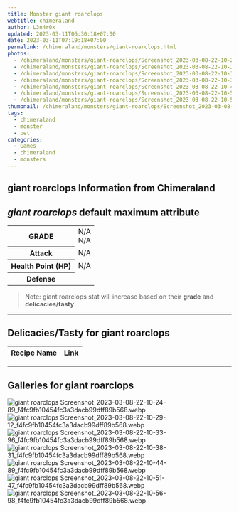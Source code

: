 ```yaml
---
title: Monster giant roarclops
webtitle: chimeraland
author: L3n4r0x
updated: 2023-03-11T06:30:18+07:00
date: 2023-03-11T07:19:18+07:00
permalink: /chimeraland/monsters/giant-roarclops.html
photos:
  - /chimeraland/monsters/giant-roarclops/Screenshot_2023-03-08-22-10-24-89_f4fc9fb10454fc3a3dacb99dff89b568.webp
  - /chimeraland/monsters/giant-roarclops/Screenshot_2023-03-08-22-10-29-12_f4fc9fb10454fc3a3dacb99dff89b568.webp
  - /chimeraland/monsters/giant-roarclops/Screenshot_2023-03-08-22-10-33-96_f4fc9fb10454fc3a3dacb99dff89b568.webp
  - /chimeraland/monsters/giant-roarclops/Screenshot_2023-03-08-22-10-38-31_f4fc9fb10454fc3a3dacb99dff89b568.webp
  - /chimeraland/monsters/giant-roarclops/Screenshot_2023-03-08-22-10-44-89_f4fc9fb10454fc3a3dacb99dff89b568.webp
  - /chimeraland/monsters/giant-roarclops/Screenshot_2023-03-08-22-10-51-47_f4fc9fb10454fc3a3dacb99dff89b568.webp
  - /chimeraland/monsters/giant-roarclops/Screenshot_2023-03-08-22-10-56-98_f4fc9fb10454fc3a3dacb99dff89b568.webp
thumbnail: /chimeraland/monsters/giant-roarclops/Screenshot_2023-03-08-22-10-24-89_f4fc9fb10454fc3a3dacb99dff89b568.webp
tags:
  - chimeraland
  - monster
  - pet
categories:
  - Games
  - chimeraland
  - monsters
---
```


<link
  rel="stylesheet"
  href="https://rawcdn.githack.com/dimaslanjaka/Web-Manajemen/870a349/css/bootstrap-5-3-0-alpha3-wrapper.css"
/>
<section id="bootstrap-wrapper">
  <h2>giant roarclops Information from Chimeraland</h2>
  <h2 id="attribute"><i>giant roarclops</i> default maximum attribute</h2>
  <div class="row">
    <div class="col mb-2">
      <div class="card bg-dark text-light">
        <div class="card-body">
          <table>
            <tr>
              <th>GRADE</th>
              <td>N/A <br />N/A</td>
            </tr>
            <tr>
              <th>Attack</th>
              <td>N/A</td>
            </tr>
            <tr>
              <th>Health Point (HP)</th>
              <td>N/A</td>
            </tr>
            <tr>
              <th>Defense</th>
              <td></td>
            </tr>
          </table>
        </div>
      </div>
    </div>
  </div>
  <blockquote>
    Note: giant roarclops stat will increase based on their <b>grade</b> and
    <b>delicacies/tasty</b>.
  </blockquote>
  <hr />
  <h2 id="delicacies">Delicacies/Tasty for giant roarclops</h2>
  <div class="card">
    <div class="card-body">
      <div class="table-responsive">
        <table class="table table-striped table-dark">
          <thead>
            <tr>
              <th>Recipe Name</th>
              <th>Link</th>
            </tr>
          </thead>
          <tbody></tbody>
        </table>
      </div>
    </div>
  </div>
  <hr />
  <div id="gallery">
    <h2>Galleries for giant roarclops</h2>
    <div class="row">
      <div class="col-lg-6 col-12">
        <img
          src="https://www.webmanajemen.com/chimeraland/monsters/giant-roarclops/Screenshot_2023-03-08-22-10-24-89_f4fc9fb10454fc3a3dacb99dff89b568.webp"
          alt="giant roarclops Screenshot_2023-03-08-22-10-24-89_f4fc9fb10454fc3a3dacb99dff89b568.webp"
        />
      </div>
      <div class="col-lg-6 col-12">
        <img
          src="https://www.webmanajemen.com/chimeraland/monsters/giant-roarclops/Screenshot_2023-03-08-22-10-29-12_f4fc9fb10454fc3a3dacb99dff89b568.webp"
          alt="giant roarclops Screenshot_2023-03-08-22-10-29-12_f4fc9fb10454fc3a3dacb99dff89b568.webp"
        />
      </div>
      <div class="col-lg-6 col-12">
        <img
          src="https://www.webmanajemen.com/chimeraland/monsters/giant-roarclops/Screenshot_2023-03-08-22-10-33-96_f4fc9fb10454fc3a3dacb99dff89b568.webp"
          alt="giant roarclops Screenshot_2023-03-08-22-10-33-96_f4fc9fb10454fc3a3dacb99dff89b568.webp"
        />
      </div>
      <div class="col-lg-6 col-12">
        <img
          src="https://www.webmanajemen.com/chimeraland/monsters/giant-roarclops/Screenshot_2023-03-08-22-10-38-31_f4fc9fb10454fc3a3dacb99dff89b568.webp"
          alt="giant roarclops Screenshot_2023-03-08-22-10-38-31_f4fc9fb10454fc3a3dacb99dff89b568.webp"
        />
      </div>
      <div class="col-lg-6 col-12">
        <img
          src="https://www.webmanajemen.com/chimeraland/monsters/giant-roarclops/Screenshot_2023-03-08-22-10-44-89_f4fc9fb10454fc3a3dacb99dff89b568.webp"
          alt="giant roarclops Screenshot_2023-03-08-22-10-44-89_f4fc9fb10454fc3a3dacb99dff89b568.webp"
        />
      </div>
      <div class="col-lg-6 col-12">
        <img
          src="https://www.webmanajemen.com/chimeraland/monsters/giant-roarclops/Screenshot_2023-03-08-22-10-51-47_f4fc9fb10454fc3a3dacb99dff89b568.webp"
          alt="giant roarclops Screenshot_2023-03-08-22-10-51-47_f4fc9fb10454fc3a3dacb99dff89b568.webp"
        />
      </div>
      <div class="col-lg-6 col-12">
        <img
          src="https://www.webmanajemen.com/chimeraland/monsters/giant-roarclops/Screenshot_2023-03-08-22-10-56-98_f4fc9fb10454fc3a3dacb99dff89b568.webp"
          alt="giant roarclops Screenshot_2023-03-08-22-10-56-98_f4fc9fb10454fc3a3dacb99dff89b568.webp"
        />
      </div>
    </div>
  </div>
</section>